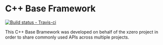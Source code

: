 C++ Base Framework
==================

[ ![Build status - Travis-ci](https://secure.travis-ci.org/xzero/libbase.png) ](http://travis-ci.org/xzero/libbase)

This C++ Base Bramework was developed on behalf of the xzero project
in order to share commonly used APIs across multiple projects.


